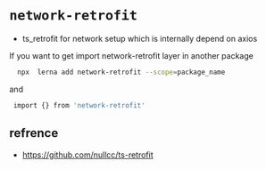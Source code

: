 # `network-retrofit`

- ts_retrofit for network setup which is internally depend on axios


If you want to get import network-retrofit layer in another package 
```sh
  npx  lerna add network-retrofit --scope=package_name
```
and 
```sh
 import {} from 'network-retrofit'
```

## refrence 
- https://github.com/nullcc/ts-retrofit